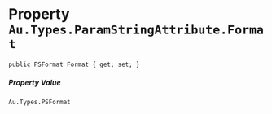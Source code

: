 # Property `Au.Types.ParamStringAttribute.Format`

```
public PSFormat Format { get; set; }
```

##### Property Value

`Au.Types.PSFormat`